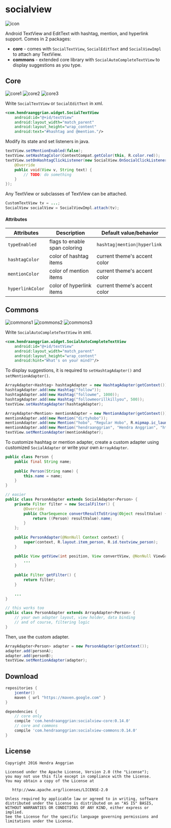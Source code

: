 socialview
==========
![icon][icon]

Android TextView and EditText with hashtag, mention, and hyperlink support.
Comes in 2 packages:
 * **core** - comes with `SocialTextView`, `SocialEditText` and `SocialViewImpl` to attach any TextView.
 * **commons** - extended core library with `SocialAutoCompleteTextView` to display suggestions as you type.

Core
----
![core1][core1] ![core2][core2] ![core3][core3]

Write `SocialTextView` or `SocialEditText` in xml.
```xml
<com.hendraanggrian.widget.SocialTextView
    android:id="@+id/textView"
    android:layout_width="match_parent"
    android:layout_height="wrap_content"
    android:text="#hashtag and @mention."/>
```

Modify its state and set listeners in java.
```java
textView.setMentionEnabled(false);
textView.setHashtagColor(ContextCompat.getColor(this, R.color.red));
textView.setOnHashtagClickListener(new SocialView.OnSocialClickListener() {
    @Override
    public void(View v, String text) {
        // TODO: do something
    }
});
```

Any TextView or subclasses of TextView can be attached.
```java
CustomTextView tv = ...;
SocialView socialView = SocialViewImpl.attach(tv);
```

#### Attributes
| Attributes       | Description                      | Default value/behavior        |
|------------------|----------------------------------|-------------------------------|
| `typeEnabled`    | flags to enable span coloring    | `hashtag\|mention\|hyperlink` |
| `hashtagColor`   | color of hashtag items           | current theme's accent color  |
| `mentionColor`   | color of mention items           | current theme's accent color  |
| `hyperlinkColor` | color of hyperlink items         | current theme's accent color  |

Commons
-------
![commons1][commons1] ![commons2][commons2] ![commons3][commons3]

Write `SocialAutoCompleteTextView` in xml.
```xml
<com.hendraanggrian.widget.SocialAutoCompleteTextView
    android:id="@+id/textView"
    android:layout_width="match_parent"
    android:layout_height="wrap_content"
    android:hint="What's on your mind?"/>
```

To display suggestions, it is required to `setHashtagAdapter()` and `setMentionAdapter()`.
```java
ArrayAdapter<Hashtag> hashtagAdapter = new HashtagAdapter(getContext());
hashtagAdapter.add(new Hashtag("follow"));
hashtagAdapter.add(new Hashtag("followme", 1000));
hashtagAdapter.add(new Hashtag("followmeorillkillyou", 500));
textView.setHashtagAdapter(hashtagAdapter);

ArrayAdapter<Mention> mentionAdapter = new MentionAdapter(getContext());
mentionAdapter.add(new Mention("dirtyhobo"));
mentionAdapter.add(new Mention("hobo", "Regular Hobo", R.mipmap.ic_launcher));
mentionAdapter.add(new Mention("hendraanggrian", "Hendra Anggrian", "https://avatars0.githubusercontent.com/u/11507430?v=3&s=460"));
textView.setMentionAdapter(mentionAdapter);
```

To customize hashtag or mention adapter, create a custom adapter using customized `SocialAdapter` or write your own `ArrayAdapter`.
```java
public class Person {
    public final String name;
    
    public Person(String name) {
        this.name = name;
    }
}

// easier
public class PersonAdapter extends SocialAdapter<Person> {
    private Filter filter = new SocialFilter() {
        @Override
        public CharSequence convertResultToString(Object resultValue) {
            return ((Person) resultValue).name;
        }
    };
    
    public PersonAdapter(@NonNull Context context) {
        super(context, R.layout.item_person, R.id.textview_person);
    }

    public View getView(int position, View convertView, @NonNull ViewGroup parent) {
        ...
    }
    
    public Filter getFilter() {
        return filter;
    }
    
    ...
}

// this works too
public class PersonAdapter extends ArrayAdapter<Person> {
    // your own adapter layout, view holder, data binding
    // and of course, filtering logic
}
```

Then, use the custom adapter.
```java
ArrayAdapter<Person> adapter = new PersonAdapter(getContext());
adapter.add(personA);
adapter.add(personB);
textView.setMentionAdapter(adapter);
```

Download
--------
```gradle
repositories {
    jcenter()
    maven { url "https://maven.google.com" }
}

dependencies {
    // core only
    compile 'com.hendraanggrian:socialview-core:0.14.0'
    // core and commons
    compile 'com.hendraanggrian:socialview-commons:0.14.0'
}
```

License
-------
    Copyright 2016 Hendra Anggrian

    Licensed under the Apache License, Version 2.0 (the "License");
    you may not use this file except in compliance with the License.
    You may obtain a copy of the License at

       http://www.apache.org/licenses/LICENSE-2.0

    Unless required by applicable law or agreed to in writing, software
    distributed under the License is distributed on an "AS IS" BASIS,
    WITHOUT WARRANTIES OR CONDITIONS OF ANY KIND, either express or implied.
    See the License for the specific language governing permissions and
    limitations under the License.
    
[icon]: /example/res/mipmap-xxxhdpi/ic_launcher.png
[core1]: /art/core1.gif
[core2]: /art/core2.gif
[core3]: /art/core3.gif
[commons1]: /art/commons1.gif
[commons2]: /art/commons2.gif
[commons3]: /art/commons3.gif
